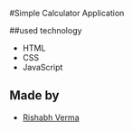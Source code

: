 #Simple Calculator Application

##used technology
- HTML
- CSS
- JavaScript

## Made by 
 - [Rishabh Verma](https://www.github.com/rishabh-060)